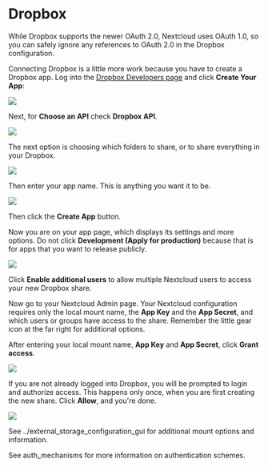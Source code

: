 Dropbox
=======

While Dropbox supports the newer OAuth 2.0, Nextcloud uses OAuth 1.0, so
you can safely ignore any references to OAuth 2.0 in the Dropbox
configuration.

Connecting Dropbox is a little more work because you have to create a
Dropbox app. Log into the [Dropbox Developers
page](http://www.dropbox.com/developers) and click **Create Your App**:

![](images/dropbox.png)

Next, for **Choose an API** check **Dropbox API**.

![](images/dropbox-1.png)

The next option is choosing which folders to share, or to share
everything in your Dropbox.

![](images/dropbox-2.png)

Then enter your app name. This is anything you want it to be.

![](images/dropbox-3.png)

Then click the **Create App** button.

Now you are on your app page, which displays its settings and more
options. Do not click **Development (Apply for production)** because
that is for apps that you want to release publicly.

![](images/dropbox-4.png)

Click **Enable additional users** to allow multiple Nextcloud users to
access your new Dropbox share.

Now go to your Nextcloud Admin page. Your Nextcloud configuration
requires only the local mount name, the **App Key** and the **App
Secret**, and which users or groups have access to the share. Remember
the little gear icon at the far right for additional options.

After entering your local mount name, **App Key** and **App Secret**,
click **Grant access**.

![](images/dropbox-6.png)

If you are not already logged into Dropbox, you will be prompted to
login and authorize access. This happens only once, when you are first
creating the new share. Click **Allow**, and you're done.

![](images/dropbox-5.png)

See ../external\_storage\_configuration\_gui for additional mount
options and information.

See auth\_mechanisms for more information on authentication schemes.
